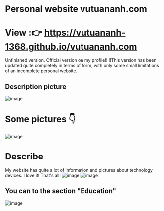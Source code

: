 # Personal website vutuananh.com 
# View :👉 https://vutuananh-1368.github.io/vutuananh.com
Unfinished version. Official version on my profile!!
!!This version has been updated quite completely in terms of form, with only some small limitations of an incomplete personal website.
## Description picture
![image](https://user-images.githubusercontent.com/92041804/197504557-f27e18ca-2ba6-4a6d-9fe4-b60fd35af81c.png)
# Some pictures 👇
![image](https://user-images.githubusercontent.com/92041804/197504893-710114e5-69b3-4497-a8fb-1893829a0edc.png)
# Describe
My website has quite a lot of information and pictures about technology devices. I love it! That's all!
![image](https://user-images.githubusercontent.com/92041804/197505358-34350367-94a1-4069-a8b5-e426d9abb2da.png)
![image](https://user-images.githubusercontent.com/92041804/197505440-eb3fd0f8-a9d8-4ece-b461-de426a598166.png)
## You can to the section "Education"
![image](https://user-images.githubusercontent.com/92041804/197506244-3bce6bd6-8f24-47dc-b468-206049c5f034.png)
